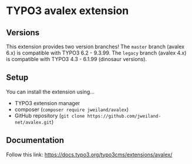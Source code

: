 # TYPO3 avalex extension

## Versions

This extension provides two version branches! The `master` branch (avalex 6.x) is compatible with TYPO3 6.2 - 9.3.99.
The `legacy` branch (avalex 4.x) is compatible with TYPO3 4.3 - 6.1.99 (dinosaur versions).

## Setup

You can install the extension using...
- TYPO3 extension manager
- composer (`composer require jweiland/avalex`)
- GitHub repository (`git clone https://github.com/jweiland-net/avalex.git`)

## Documentation

Follow this link: https://docs.typo3.org/typo3cms/extensions/avalex/
